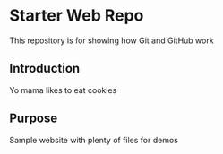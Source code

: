 # Starter Web Repo

This repository is for showing how Git and GitHub work

## Introduction
Yo mama likes to eat cookies
## Purpose

Sample website with plenty of files for demos